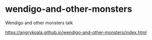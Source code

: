 # wendigo-and-other-monsters
Wendigo and other monsters talk


https://angrykoala.github.io/wendigo-and-other-monsters/index.html
